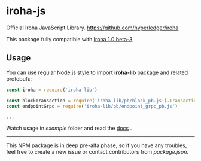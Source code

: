 # iroha-js

Official Iroha JavaScript Library. https://github.com/hyperledger/iroha

This package fully compatible with [Iroha 1.0 beta-3](https://github.com/hyperledger/iroha/releases/tag/v1.0.0_beta-3)

## Usage

You can use regular Node.js style to import **iroha-lib** package and related protobufs:

```javascript
const iroha = require('iroha-lib')

const blockTransaction = require('iroha-lib/pb/block_pb.js').Transaction
const endpointGrpc = require('iroha-lib/pb/endpoint_grpc_pb.js')

...

```

Watch usage in *example* folder and read the [docs](https://iroha.readthedocs.io/en/latest/guides/libraries/nodejs.html) .


---


This NPM package is in deep pre-alfa phase, so if you have any troubles, feel free to create a new issue or contact contributors from *package.json*.
